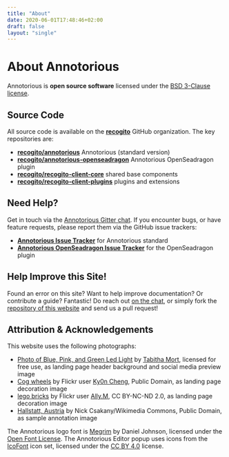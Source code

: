 ```yaml
---
title: "About"
date: 2020-06-01T17:48:46+02:00
draft: false
layout: "single"
---
```


# About Annotorious

Annotorious is __open source software__ licensed under the [BSD 3-Clause license](https://github.com/recogito/annotorious/blob/master/LICENSE).

## Source Code

All source code is available on the __[recogito](https://github.com/recogito)__ GitHub organization. The key 
repositories are:

- __[recogito/annotorious](https://github.com/recogito/annotorious)__ Annotorious (standard version)
- __[recogito/annotorious-openseadragon](https://github.com/recogito/annotorious-openseadragon)__ Annotorious OpenSeadragon plugin
- __[recogito/recogito-client-core](https://github.com/recogito/recogito-client-core)__ shared base components
- __[recogito/recogito-client-plugins](https://github.com/recogito/recogito-client-plugins)__ plugins and extensions


## Need Help?

Get in touch via the [Annotorious Gitter chat](https://gitter.im/recogito/annotorious). If you encounter bugs, or
have feature requests, please report them via the GitHub issue trackers:

- __[Annotorious Issue Tracker](https://github.com/recogito/annotorious/issues)__ for Annotorious standard
- __[Annotorious OpenSeadragon Issue Tracker](https://github.com/recogito/annotorious-openseadragon/issues)__
  for the OpenSeadragon plugin

## Help Improve this Site!

Found an error on this site? Want to help improve documentation? Or contribute a guide?
Fantastic! Do reach out [on the chat](https://gitter.im/recogito/annotorious), or simply fork
the [repository of this website](https://github.com/recogito/project-website-source) and send us a 
pull request!

## Attribution & Acknowledgements

This website uses the following photographs:

- [Photo of Blue, Pink, and Green Led Light](https://www.pexels.com/photo/photo-of-blue-pink-and-green-led-light-775907/)
  by [Tabitha Mort](https://www.pexels.com/@dellamortphotography), licensed for free use, as landing page header background
  and social media preview image
- [Cog wheels](https://www.flickr.com/photos/ky0ncheng/36286089223/) by Flickr user 
  [Ky0n Cheng](https://www.flickr.com/photos/ky0ncheng/), Public Domain, as landing page decoration image
- [lego bricks](https://www.flickr.com/photos/38953258@N08/19079091750/) by Flickr user 
  [Ally.M](https://www.flickr.com/photos/38953258@N08/), CC BY-NC-ND 2.0, as landing page decoration image
- [Hallstatt, Austria](http://commons.wikimedia.org/wiki/File:Hallstatt_300.jpg) by Nick Csakany/Wikimedia Commons,
  Public Domain, as sample annotation image 

The Annotorious logo font is [Megrim](https://fonts.google.com/specimen/Megrim) by Daniel Johnson, 
licensed under the [Open Font License](https://scripts.sil.org/cms/scripts/page.php?site_id=nrsi&id=OFL).
The Annotorious Editor popup uses icons from the [IcoFont](https://icofont.com/) icon set, licensed under 
the [CC BY 4.0](https://creativecommons.org/licenses/by/4.0/) license.